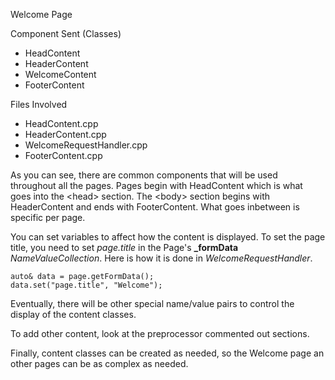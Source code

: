 Welcome Page

Component Sent (Classes)
- HeadContent
- HeaderContent
- WelcomeContent
- FooterContent

Files Involved
- HeadContent.cpp
- HeaderContent.cpp
- WelcomeRequestHandler.cpp
- FooterContent.cpp

As you can see, there are common components that will be used throughout all the pages. Pages begin with HeadContent which is what goes into the &lt;head&gt; section. The &lt;body&gt; section begins with HeaderContent and ends with FooterContent. What goes inbetween is specific per page. 

You can set variables to affect how the content is displayed. To set the page title, you need to set *page.title* in the Page's **_formData** *NameValueCollection*. Here is how it is done in *WelcomeRequestHandler*.

    auto& data = page.getFormData();
    data.set("page.title", "Welcome");
    
Eventually, there will be other special name/value pairs to control the display of the content classes. 

To add other content, look at the preprocessor commented out sections.

Finally, content classes can be created as needed, so the Welcome page an other pages can be as complex as needed.

 